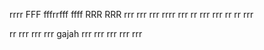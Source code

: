 rrrr
FFF
fffrrfff
ffff
RRR
RRR
rrr
rrr
rrr
rrrr
rrr
rr
rrr
rrr
rr
rr
rrr

rr
rrr
rrr
rrr
gajah
rrr
rrr
rrr
rrr
rrr
